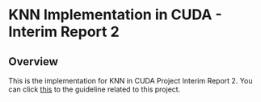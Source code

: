 # KNN Implementation in CUDA - Interim Report 2

## Overview
This is the implementation for KNN in CUDA Project Interim Report 2.
You can click [this](https://github.com/ASDIC4/knn_cuda/blob/main/README.md) to the guideline related to this project.
